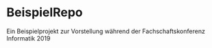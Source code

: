 # BeispielRepo
Ein Beispielprojekt zur Vorstellung während der Fachschaftskonferenz Informatik 2019
